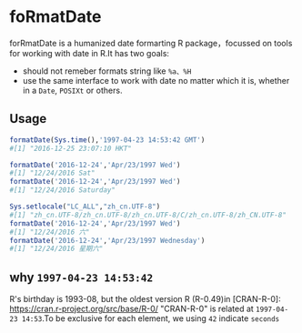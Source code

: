 # foRmatDate

forRmatDate is a humanized date  formarting R package，focussed on tools for working with date in R.It has two goals:

- should not  remeber formats string like `%a、%H`
- use the same interface to work with date no matter which it is, whether in a `Date`, `POSIXt` or others.



## Usage

```R
formatDate(Sys.time(),'1997-04-23 14:53:42 GMT')
#[1] "2016-12-25 23:07:10 HKT"

formatDate('2016-12-24','Apr/23/1997 Wed')
#[1] "12/24/2016 Sat"
formatDate('2016-12-24','Apr/23/1997 Wed')
#[1] "12/24/2016 Saturday"

Sys.setlocale("LC_ALL","zh_cn.UTF-8")
#[1] "zh_cn.UTF-8/zh_cn.UTF-8/zh_cn.UTF-8/C/zh_cn.UTF-8/zh_CN.UTF-8"
formatDate('2016-12-24','Apr/23/1997 Wed')
#[1] "12/24/2016 六"
formatDate('2016-12-24','Apr/23/1997 Wednesday')
#[1] "12/24/2016 星期六"
```

## why `1997-04-23 14:53:42`

R's birthday is 1993-08, but the oldest version R (R-0.49)in 
[CRAN-R-0]: https://cran.r-project.org/src/base/R-0/	"CRAN-R-0"
is related at `1997-04-23 14:53`.To be exclusive for each element,
we using `42` indicate `seconds`

